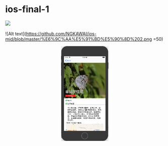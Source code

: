 # ios-final-1

<img src=https://www.ncnu.edu.tw/ncnuweb/units/share/全校共用/web_material/images/banner/banner_4.gif>


![Alt text](https://github.com/NGKAWAI/ios-mid/blob/master/%E6%9C%AA%E5%91%BD%E5%90%8D%202.png =50)

<div align=center><img width="150" height="300" src="https://github.com/NGKAWAI/ios-mid/blob/master/%E6%9C%AA%E5%91%BD%E5%90%8D%202.png"/></div>
